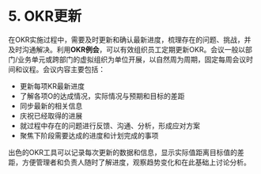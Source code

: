 # 5. OKR更新

在OKR实施过程中，需要及时更新和确认最新进度，梳理存在的问题、挑战，并及时沟通解决。利用**OKR例会**，可以有效组织员工定期更新OKR。会议一般以部门/业务单元或跨部门的虚拟组织为单位开展，以自然周为周期，固定每周会议时间和议程。会议内容主要包括：
- 更新每项KR最新进度
- 了解各项O的达成情况，实际情况与预期和目标的差距
- 同步最新的相关信息
- 庆祝已经取得的进展
- 就过程中存在的问题进行反馈、沟通、分析，形成应对方案
- 聚焦下阶段需要达成的进度和计划完成的事项

出色的OKR工具可以记录每次更新的数据和信息，显示实际值距离目标值的差距，方便管理者和负责人随时了解进度，观察趋势变化和在此基础上讨论分析。

